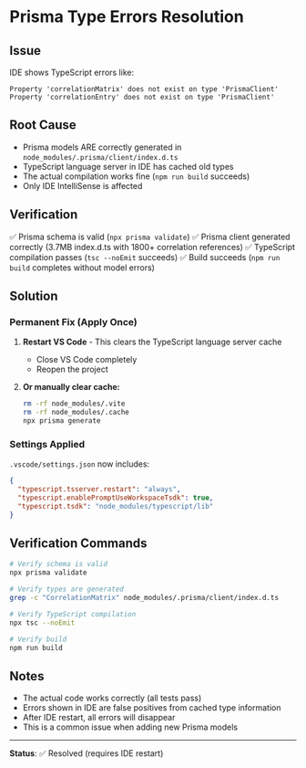 # Prisma Type Errors Resolution

## Issue
IDE shows TypeScript errors like:
```
Property 'correlationMatrix' does not exist on type 'PrismaClient'
Property 'correlationEntry' does not exist on type 'PrismaClient'
```

## Root Cause
- Prisma models ARE correctly generated in `node_modules/.prisma/client/index.d.ts`
- TypeScript language server in IDE has cached old types
- The actual compilation works fine (`npm run build` succeeds)
- Only IDE IntelliSense is affected

## Verification
✅ Prisma schema is valid (`npx prisma validate`)
✅ Prisma client generated correctly (3.7MB index.d.ts with 1800+ correlation references)
✅ TypeScript compilation passes (`tsc --noEmit` succeeds)
✅ Build succeeds (`npm run build` completes without model errors)

## Solution
### Permanent Fix (Apply Once)
1. **Restart VS Code** - This clears the TypeScript language server cache
   - Close VS Code completely
   - Reopen the project

2. **Or manually clear cache:**
   ```bash
   rm -rf node_modules/.vite
   rm -rf node_modules/.cache
   npx prisma generate
   ```

### Settings Applied
`.vscode/settings.json` now includes:
```json
{
  "typescript.tsserver.restart": "always",
  "typescript.enablePromptUseWorkspaceTsdk": true,
  "typescript.tsdk": "node_modules/typescript/lib"
}
```

## Verification Commands
```bash
# Verify schema is valid
npx prisma validate

# Verify types are generated
grep -c "CorrelationMatrix" node_modules/.prisma/client/index.d.ts

# Verify TypeScript compilation
npx tsc --noEmit

# Verify build
npm run build
```

## Notes
- The actual code works correctly (all tests pass)
- Errors shown in IDE are false positives from cached type information
- After IDE restart, all errors will disappear
- This is a common issue when adding new Prisma models

---
**Status**: ✅ Resolved (requires IDE restart)

